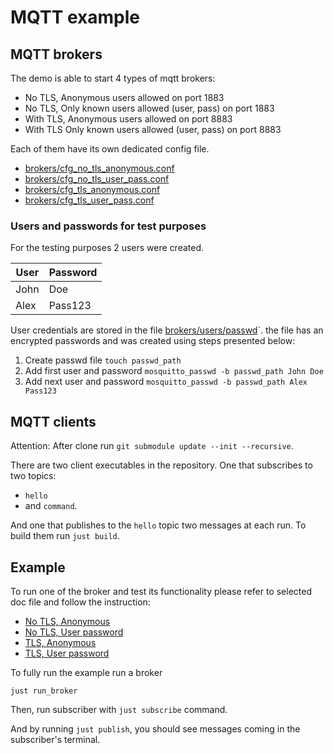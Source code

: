 # MQTT example

## MQTT brokers
The demo is able to start 4 types of mqtt brokers:
- No TLS, Anonymous users allowed on port 1883
- No TLS, Only known users allowed (user, pass) on port 1883
- With TLS, Anonymous users allowed on port 8883
- With TLS  Only known users allowed (user, pass) on port 8883

Each of them have its own dedicated config file.
- [brokers/cfg_no_tls_anonymous.conf](./brokers/cfg_no_tls_anonymous.conf)
- [brokers/cfg_no_tls_user_pass.conf](./brokers/cfg_no_tls_user_pass.conf)
- [brokers/cfg_tls_anonymous.conf](./brokers/cfg_tls_anonymous.conf)
- [brokers/cfg_tls_user_pass.conf](./brokers/cfg_tls_user_pass.conf)

### Users and passwords for test purposes
For the testing purposes 2 users were created.

| User | Password |
|------|--------- |
| John | Doe      |
| Alex | Pass123  |

User credentials are stored in the file [brokers/users/passwd](./brokers/users/passwd)`. the file has an encrypted passwords and was created using steps presented below:
1. Create passwd file `touch passwd_path`
2. Add first user and password `mosquitto_passwd -b passwd_path John Doe`
3. Add next user and password `mosquitto_passwd -b passwd_path Alex Pass123`

## MQTT clients
Attention: After clone run `git submodule update --init --recursive`.

There are two client executables in the repository.
One that subscribes to two topics:
- `hello`
- and `command`.

And one that publishes to the `hello` topic two messages at each run. To build them run `just build`.

## Example
To run one of the broker and test its functionality please refer to selected doc file and follow the instruction:
- [No TLS, Anonymous](./docs/No_tls_anonymous.md)
- [No TLS, User password](./docs/No_tls_user_pass.md)
- [TLS, Anonymous](./docs/Tls_anonymous.md)
- [TLS, User password](./docs/Tls_user_pass.md)

To fully run the example run a broker

```
just run_broker
```

Then, run subscriber with `just subscribe` command.

And by running `just publish`, you should see messages coming in the subscriber's terminal.